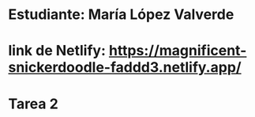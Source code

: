 # Estudiante: María López Valverde
# link de Netlify: https://magnificent-snickerdoodle-faddd3.netlify.app/
# Tarea 2